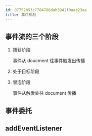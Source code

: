 ```yaml
---
id: 87752b53c7784786dab3942f0aaa23aa
title: 事件机制
---
```


## 事件流的三个阶段

1. 捕获阶段

   事件从 doucment 往事件触发出传播

2. 处于目标阶段

3. 冒泡阶段

   事件从触发处往 document 传播

## 事件委托

## addEventListener
